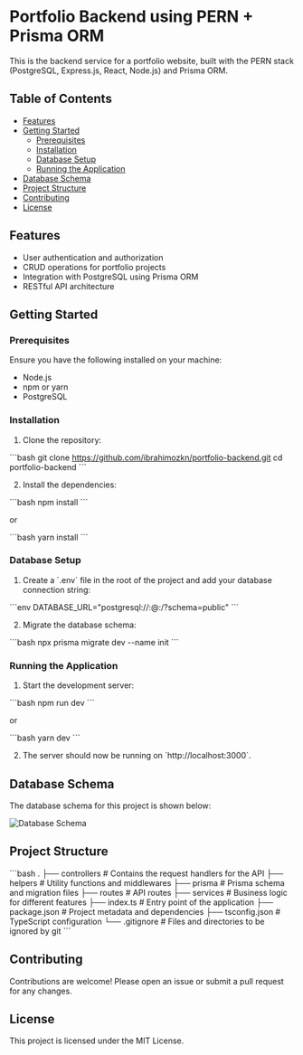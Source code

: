 
# Portfolio Backend using PERN + Prisma ORM

This is the backend service for a portfolio website, built with the PERN stack (PostgreSQL, Express.js, React, Node.js) and Prisma ORM.

## Table of Contents

- [Features](#features)
- [Getting Started](#getting-started)
  - [Prerequisites](#prerequisites)
  - [Installation](#installation)
  - [Database Setup](#database-setup)
  - [Running the Application](#running-the-application)
- [Database Schema](#database-schema)
- [Project Structure](#project-structure)
- [Contributing](#contributing)
- [License](#license)

## Features

- User authentication and authorization
- CRUD operations for portfolio projects
- Integration with PostgreSQL using Prisma ORM
- RESTful API architecture

## Getting Started

### Prerequisites

Ensure you have the following installed on your machine:

- Node.js
- npm or yarn
- PostgreSQL

### Installation

1. Clone the repository:

\`\`\`bash
git clone https://github.com/ibrahimozkn/portfolio-backend.git
cd portfolio-backend
\`\`\`

2. Install the dependencies:

\`\`\`bash
npm install
\`\`\`

or

\`\`\`bash
yarn install
\`\`\`

### Database Setup

1. Create a \`.env\` file in the root of the project and add your database connection string:

\`\`\`env
DATABASE_URL="postgresql://<user>:<password>@<host>:<port>/<database>?schema=public"
\`\`\`

2. Migrate the database schema:

\`\`\`bash
npx prisma migrate dev --name init
\`\`\`

### Running the Application

1. Start the development server:

\`\`\`bash
npm run dev
\`\`\`

or

\`\`\`bash
yarn dev
\`\`\`

2. The server should now be running on \`http://localhost:3000\`.

## Database Schema

The database schema for this project is shown below:

![Database Schema](https://i.ibb.co/7JJpdPf/diagram.png)

## Project Structure

\`\`\`bash
.
├── controllers       # Contains the request handlers for the API
├── helpers           # Utility functions and middlewares
├── prisma            # Prisma schema and migration files
├── routes            # API routes
├── services          # Business logic for different features
├── index.ts          # Entry point of the application
├── package.json      # Project metadata and dependencies
├── tsconfig.json     # TypeScript configuration
└── .gitignore        # Files and directories to be ignored by git
\`\`\`

## Contributing

Contributions are welcome! Please open an issue or submit a pull request for any changes.

## License

This project is licensed under the MIT License.
